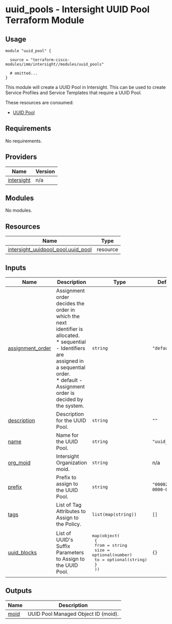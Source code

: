 # uuid_pools - Intersight UUID Pool Terraform Module

## Usage

```hcl
module "uuid_pool" {

  source = "terraform-cisco-modules/imm/intersight//modules/uuid_pools"

  # omitted...
}
```

This module will create a UUID Pool in Intersight.  This can be used to create Service Profiles and Service Templates that require a UUID Pool.  

These resources are consumed:

* [UUID Pool](https://registry.terraform.io/providers/CiscoDevNet/intersight/latest/docs/resources/uuidpool_pool)

<!-- BEGINNING OF PRE-COMMIT-TERRAFORM DOCS HOOK -->
## Requirements

No requirements.

## Providers

| Name | Version |
|------|---------|
| <a name="provider_intersight"></a> [intersight](#provider\_intersight) | n/a |

## Modules

No modules.

## Resources

| Name | Type |
|------|------|
| [intersight_uuidpool_pool.uuid_pool](https://registry.terraform.io/providers/CiscoDevNet/intersight/latest/docs/resources/uuidpool_pool) | resource |

## Inputs

| Name | Description | Type | Default | Required |
|------|-------------|------|---------|:--------:|
| <a name="input_assignment_order"></a> [assignment\_order](#input\_assignment\_order) | Assignment order decides the order in which the next identifier is allocated.<br>* sequential - Identifiers are assigned in a sequential order.<br>* default - Assignment order is decided by the system. | `string` | `"default"` | no |
| <a name="input_description"></a> [description](#input\_description) | Description for the UUID Pool. | `string` | `""` | no |
| <a name="input_name"></a> [name](#input\_name) | Name for the UUID Pool. | `string` | `"uuid_pool"` | no |
| <a name="input_org_moid"></a> [org\_moid](#input\_org\_moid) | Intersight Organization moid. | `string` | n/a | yes |
| <a name="input_prefix"></a> [prefix](#input\_prefix) | Prefix to assign to the UUID Pool. | `string` | `"000025B5-0000-0000"` | no |
| <a name="input_tags"></a> [tags](#input\_tags) | List of Tag Attributes to Assign to the Policy. | `list(map(string))` | `[]` | no |
| <a name="input_uuid_blocks"></a> [uuid\_blocks](#input\_uuid\_blocks) | List of UUID's Suffix Parameters to Assign to the UUID Pool. | <pre>map(object(<br>    {<br>      from = string<br>      size = optional(number)<br>      to   = optional(string)<br>    }<br>  ))</pre> | `{}` | no |

## Outputs

| Name | Description |
|------|-------------|
| <a name="output_moid"></a> [moid](#output\_moid) | UUID Pool Managed Object ID (moid). |
<!-- END OF PRE-COMMIT-TERRAFORM DOCS HOOK -->
